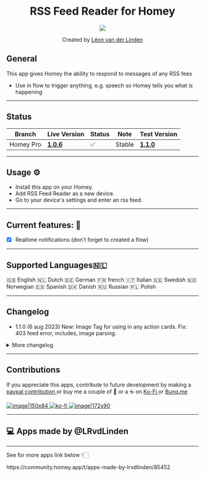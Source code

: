 <h1 align="center">RSS Feed Reader for Homey</h1>

<p align="center">
  <a href="https://homey.app/nl-nl/apps/author/5d4da77a2c836a50f6936070/page/0/">
    <img src="https://www.noen.at/image/650x366-c-jpg/3992195/shutterstock_112614899.jpg" />
  </a>
</p>


<p align="center">Created by <a href="https://homey.app/nl-nl/apps/author/5d4da77a2c836a50f6936070/page/0/">Léon van der Linden</a></p> 
  

## General
This app gives Homey the ability to respond to messages of any RSS fees
- Use in flow to trigger anything, e.g. speech so Homey tells you what is happening

---


## Status

|Branch|Live Version|Status|Note| Test Version |
| --- | --- | --- | --- | --- |
|Homey Pro|**[1.0.6](https://homey.app/nl-nl/app/nl.lrvdlinden.rtl-nieuws/rtl-nieuws)**|:white_check_mark:|Stable| **[1.1.0](https://homey.app/nl-nl/app/nl.lrvdlinden.rtl-nieuws/rtl-nieuws/test)** |


---

## Usage ⚙
- Install this app on your Homey.
- Add RSS Feed Reader as a new device.
- Go to your device's settings and enter an rss feed.

---

## Current features: 🔧

- [x] Realtime notifications (don't forget to created a flow)

---

## Supported Languages:netherlands:

🇬🇧 English
🇳🇱 Dutch
🇩🇪 German
🇫🇷 french
🇮🇹 Italian
🇸🇪 Swedish
🇳🇴 Norwegian
🇪🇸 Spanish
🇩🇰 Danish
🇷🇺 Russian
🇵🇱 Polish

---
## Changelog
- 1.1.0 (6 aug 2023) New: Image Tag for using in any action cards. Fix: 403 feed error, includes, image parsing.


<details>
<summary>More changelog</summary>
<br><br>
<pre>
- 1.0.6 TEST (4 aug 2023) Fix: Broken feed and ImageUrl
- 1.0.5 (4 aug 2023) Fix: Broken feed and ImageUrl
- 1.0.4 (3 aug 2023) Minor bug fix
- 1.0.3 (3 aug 2023) Fix trigger card multiply devices
- 1.0.2 (3 aug 2023) Fix documentation
- 1.0.1 (3 aug 2023) Fix documentation
- 1.0.0 (3 aug 2023) First Release

</pre>
</details>


---
  

## Contributions 

If you appreciate this apps, contribute to future development by making a [paypal contribution ](https://www.paypal.me/lrvdlinden)
or buy me a couple of :beers: or a :coffee: on [Ko-Fi ](https://ko-fi.com/lrvdlinden_homey#checkoutModal) or [Bunq.me ](https://bunq.me/lrvdlinden)

[![image|150x84](upload://5Rtagdo7TObzh9u8haIuXaXBJbc) ](https://paypal.me/lrvdlinden) [![ko-fi](https://ko-fi.com/img/githubbutton_sm.svg) ](https://ko-fi.com/lrvdlinden_homey#checkoutModal)[![image|172x90](upload://iSgqkM7Zaw5s5hwVVnAqXNDQLG9) ](https://bunq.me/lrvdlinden)


---
## 💻 Apps made by @LRvdLinden
---

<p>See for more apps link below 👇🏻</p>
https://community.homey.app/t/apps-made-by-lrvdlinden/85452

